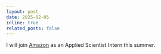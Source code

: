 ```yaml
---
layout: post
date: 2025-02-05
inline: true
related_posts: false
---
```


I will join [Amazon](https://www.aboutamazon.com/) as an Applied Scientist Intern this summer.
